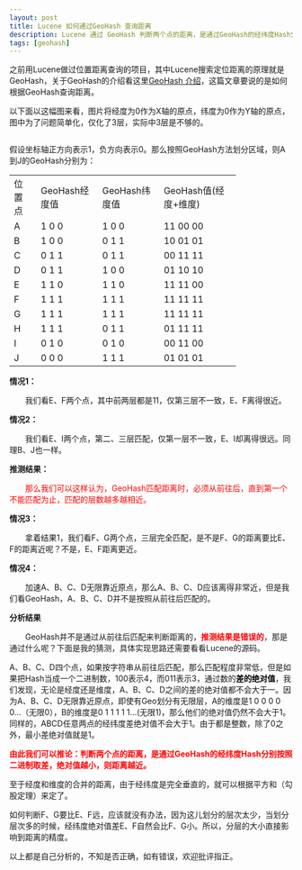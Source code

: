 ```yaml
---
layout: post
title: Lucene 如何通过GeoHash 查询距离
description: Lucene 通过 GeoHash 判断两个点的距离，是通过GeoHash的经纬度Hash分别按照二进制取差，绝对值越小，则距离越近，而不是从前往后匹配hash字符串。
tags: [geohash]
---
```


<p>之前用Lucene做过位置距离查询的项目，其中Lucene搜索定位距离的原理就是GeoHash，关于GeoHash的介绍看这里<a title="GeoHash 介绍" href="http://www.cnblogs.com/muson/archive/2013/01/31/2883896.html" target="_blank">GeoHash 介绍</a>，这篇文章要说的是如何根据GeoHash查询距离。</p>
<p>以下面以这幅图来看，图片将经度为0作为X轴的原点，纬度为0作为Y轴的原点，图中为了问题简单化，仅化了3层，实际中3层是不够的。</p>
<p><img src="http://images.cnitblog.com/blog/550996/201402/131349441774720.jpg" alt=""></p>
<p>假设坐标轴正方向表示1，负方向表示0。那么按照GeoHash方法划分区域，则A到J的GeoHash分别为：</p>
<table class="table table-bordered" style="width:80%">
<tbody>
<tr>
<td>位置点</td>
<td>GeoHash经度值</td>
<td>GeoHash纬度值</td>
<td>GeoHash值(经度+维度)</td>
</tr>
<tr>
<td>A</td>
<td>1 0 0</td>
<td>1 0 0</td>
<td>11 00 00</td>
</tr>
<tr>
<td>B</td>
<td>1 0 0</td>
<td>0 1 1</td>
<td>10 01 01</td>
</tr>
<tr>
<td>C</td>
<td>0 1 1</td>
<td>0 1 1</td>
<td>00 11 11</td>
</tr>
<tr>
<td>D</td>
<td>0 1 1</td>
<td>1 0 0</td>
<td>01 10 10</td>
</tr>
<tr>
<td>E</td>
<td>1 1 0</td>
<td>1 1 0</td>
<td>11 11 00</td>
</tr>
<tr>
<td>F</td>
<td>1 1 1</td>
<td>1 1 1</td>
<td>11 11 11</td>
</tr>
<tr>
<td>G</td>
<td>1 1 1</td>
<td>1 1 1</td>
<td>11 11 11</td>
</tr>
<tr>
<td>H</td>
<td>1 1 1</td>
<td>0 1 1</td>
<td>01 11 11</td>
</tr>
<tr>
<td>I</td>
<td>0 1 0</td>
<td>0 1 0</td>
<td>00 11 00</td>
</tr>
<tr>
<td>J</td>
<td>0 0 0</td>
<td>1 1 1</td>
<td>01 01 01</td>
</tr>
</tbody>
</table>

<!--break-->

<p style="text-align: left;"><strong>情况1：</strong></p>
<p style="text-align: left;">　　我们看E、F两个点，其中前两层都是11，仅第三层不一致，E、F离得很近。</p>
<p style="text-align: left;"><strong>情况2：</strong></p>
<p style="text-align: left;">　　我们看E、I两个点，第二、三层匹配，仅第一层不一致，E、I却离得很远。同理B、J也一样。</p>
<p style="text-align: left;"><strong>推测结果：</strong></p>
<p style="text-align: left;"><strong>　　</strong><span style="color: #ff0000;">那么我们可以这样认为，GeoHash匹配距离时，必须从前往后，直到第一个不能匹配为止，匹配的层数越多越相近。</span></p>
<p style="text-align: left;"><strong>情况3：</strong></p>
<p style="text-align: left;">　　拿着结果1，我们看F、G两个点，三层完全匹配，是不是F、G的距离要比E、F的距离近呢？不是，E、F距离更近。</p>
<p style="text-align: left;"><strong>情况4：</strong></p>
<p style="text-align: left;"><strong>　　</strong>加速A、B、C、D无限靠近原点，那么A、B、C、D应该离得非常近，但是我们看GeoHash，A、B、C、D并不是按照从前往后匹配的。</p>
<p style="text-align: left;"><strong>分析结果</strong></p>
<p style="text-align: left;"><strong>　　</strong>GeoHash并不是通过从前往后匹配来判断距离的，<strong><span style="color: #ff0000;">推测结果是错误的</span></strong>，那是通过什么呢？下面是我的猜测，具体实现思路还需要看看Lucene的源码。</p>
<p style="text-align: left;">A、B、C、D四个点，如果按字符串从前往后匹配，那么匹配程度非常低，但是如果把Hash当成一个二进制数，100表示4，而011表示3，通过数的<span style="color: #000000;"><strong>差的绝对值</strong></span>，我们发现，无论是经度还是维度，A、B、C、D之间的差的绝对值都不会大于一。因为A、B、C、D无限靠近原点，即使有Geo划分有无限层，A的维度是1 0 0 0 0 0...（无限0），B的维度是0 1 1 1 1 1...(无限1)，那么他们的绝对值仍然不会大于1。同样的，ABCD任意两点的经纬度差绝对值不会大于1。由于都是整数，除了0之外，最小差绝对值就是1。</p>
<p style="text-align: left;"><strong><span style="color: #ff0000;">由此我们可以推论：判断两个点的距离，是通过GeoHash的经纬度Hash分别按照二进制取差，绝对值越小，则距离越近。</span></strong></p>
<p style="text-align: left;">至于经度和维度的合并的距离，由于经纬度是完全垂直的，就可以根据平方和（勾股定理）来定了。</p>
<p style="text-align: left;">如何判断F、G要比E、F远，应该就没有办法，因为这儿划分的层次太少，当划分层次多的时候，经纬度绝对值差E、F自然会比F、G小。所以，分层的大小直接影响到距离的精度。</p>
<p style="text-align: left;">以上都是自己分析的，不知是否正确，如有错误，欢迎批评指正。</p>
